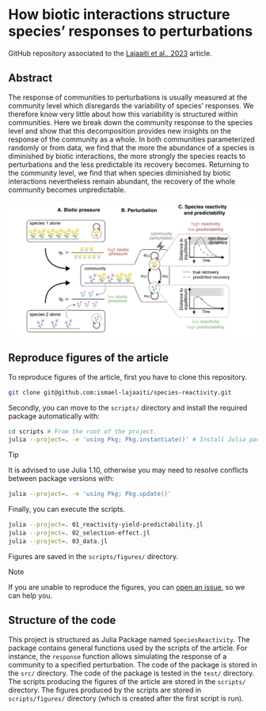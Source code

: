 # How biotic interactions structure species’ responses to perturbations 

GitHub repository associated to the [Lajaaiti et al., 2023](change-url) article.

## Abstract

The response of communities to perturbations is usually measured at the community level which disregards
the variability of species’ responses. We therefore know very little about how this variability is structured
within communities. Here we break down the community response to the species level and show that this
decomposition provides new insights on the response of the community as a whole. In both communities
parameterized randomly or from data, we find that the more the abundance of a species is diminished by biotic
interactions, the more strongly the species reacts to perturbations and the less predictable its recovery becomes.
Returning to the community level, we find that when species diminished by biotic interactions nevertheless
remain abundant, the recovery of the whole community becomes unpredictable.

![pictures/visual-abstract.png](pictures/visual-abstract.png)

## Reproduce figures of the article

To reproduce figures of the article, first you have to clone this repository.

```bash
git clone git@github.com:ismael-lajaaiti/species-reactivity.git
```

Secondly, you can move to the `scripts/` directory and install the required package automatically with:

```bash
cd scripts # From the root of the project.
julia --project=. -e 'using Pkg; Pkg.instantiate()' # Install Julia packages.
```

> [!TIP]
> It is advised to use Julia 1.10, otherwise you may need to resolve conflicts between package versions with:
> ```bash
> julia --project=. -e 'using Pkg; Pkg.update()'
> ```

Finally, you can execute the scripts.

```bash
julia --project=. 01_reactivity-yield-predictability.jl
julia --project=. 02_selection-effect.jl
julia --project=. 03_data.jl
```

Figures are saved in the `scripts/figures/` directory.

> [!NOTE]
> If you are unable to reproduce the figures, you can [open an issue](https://github.com/ismael-lajaaiti/species-reactivity/issues), so we can help you.

## Structure of the code

This project is structured as Julia Package named `SpeciesReactivity`.
The package contains general functions used by the scripts of the article.
For instance, the `response` function allows simulating the response of a community to a specified perturbation.
The code of the package is stored in the `src/` directory.
The code of the package is tested in the `test/` directory.
The scripts producing the figures of the article are stored in the `scripts/` directory.
The figures produced by the scripts are stored in `scripts/figures/` directory (which is created after the first script is run).

